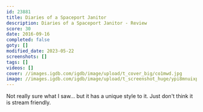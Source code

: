 ```yaml
---
id: 23881
title: Diaries of a Spaceport Janitor
description: Diaries of a Spaceport Janitor - Review
score: 30
date: 2016-09-16
completed: false
goty: []
modified_date: 2023-05-22
screenshots: []
tags: []
videos: []
cover: //images.igdb.com/igdb/image/upload/t_cover_big/co1mwd.jpg
image: //images.igdb.com/igdb/image/upload/t_screenshot_huge/ypi8mnuixpcz1mcqjmkh.jpg
---
```

Not really sure what I saw... but it has a unique style to it. Just don't think it is stream friendly.